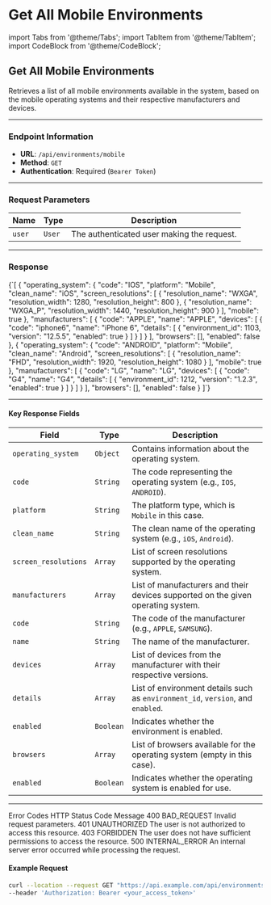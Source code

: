 # Get All Mobile Environments

import Tabs from '@theme/Tabs'; import TabItem from '@theme/TabItem'; import CodeBlock from '@theme/CodeBlock';

## Get All Mobile Environments

Retrieves a list of all mobile environments available in the system, based on the mobile operating systems and their respective manufacturers and devices.

***

### Endpoint Information

* **URL**: `/api/environments/mobile`
* **Method**: `GET`
* **Authentication**: Required (`Bearer Token`)

***

### Request Parameters

| Name   | Type   | Description                                |
| ------ | ------ | ------------------------------------------ |
| `user` | `User` | The authenticated user making the request. |

***

### Response

{\`\[ { "operating\_system": { "code": "IOS", "platform": "Mobile", "clean\_name": "iOS", "screen\_resolutions": \[ { "resolution\_name": "WXGA", "resolution\_width": 1280, "resolution\_height": 800 }, { "resolution\_name": "WXGA\_P", "resolution\_width": 1440, "resolution\_height": 900 } ], "mobile": true }, "manufacturers": \[ { "code": "APPLE", "name": "APPLE", "devices": \[ { "code": "iphone6", "name": "iPhone 6", "details": \[ { "environment\_id": 1103, "version": "12.5.5", "enabled": true } ] } ] } ], "browsers": \[], "enabled": false }, { "operating\_system": { "code": "ANDROID", "platform": "Mobile", "clean\_name": "Android", "screen\_resolutions": \[ { "resolution\_name": "FHD", "resolution\_width": 1920, "resolution\_height": 1080 } ], "mobile": true }, "manufacturers": \[ { "code": "LG", "name": "LG", "devices": \[ { "code": "G4", "name": "G4", "details": \[ { "environment\_id": 1212, "version": "1.2.3", "enabled": true } ] } ] } ], "browsers": \[], "enabled": false } ]\`}

***

#### Key Response Fields

| Field                | Type      | Description                                                                      |
| -------------------- | --------- | -------------------------------------------------------------------------------- |
| `operating_system`   | `Object`  | Contains information about the operating system.                                 |
| `code`               | `String`  | The code representing the operating system (e.g., `IOS`, `ANDROID`).             |
| `platform`           | `String`  | The platform type, which is `Mobile` in this case.                               |
| `clean_name`         | `String`  | The clean name of the operating system (e.g., `iOS`, `Android`).                 |
| `screen_resolutions` | `Array`   | List of screen resolutions supported by the operating system.                    |
| `manufacturers`      | `Array`   | List of manufacturers and their devices supported on the given operating system. |
| `code`               | `String`  | The code of the manufacturer (e.g., `APPLE`, `SAMSUNG`).                         |
| `name`               | `String`  | The name of the manufacturer.                                                    |
| `devices`            | `Array`   | List of devices from the manufacturer with their respective versions.            |
| `details`            | `Array`   | List of environment details such as `environment_id`, `version`, and `enabled`.  |
| `enabled`            | `Boolean` | Indicates whether the environment is enabled.                                    |
| `browsers`           | `Array`   | List of browsers available for the operating system (empty in this case).        |
| `enabled`            | `Boolean` | Indicates whether the operating system is enabled for use.                       |

***

Error Codes HTTP Status Code Message 400 BAD\_REQUEST Invalid request parameters. 401 UNAUTHORIZED The user is not authorized to access this resource. 403 FORBIDDEN The user does not have sufficient permissions to access the resource. 500 INTERNAL\_ERROR An internal server error occurred while processing the request.

#### Example Request

```bash
curl --location --request GET "https://api.example.com/api/environments/mobile" \
--header 'Authorization: Bearer <your_access_token>'
```
